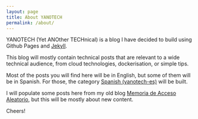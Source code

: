 ```yaml
---
layout: page
title: About YANOTECH
permalink: /about/
---
```


YANOTECH (Yet ANOther TECHnical) is a blog I have decided to build using Github Pages and [Jekyll][jekyllrb].

This blog will mostly contain technical posts that are relevant to a wide technical audience, from cloud technologies, dockerisation, or simple tips.

Most of the posts you will find here will be in English, but some of them will be in Spanish. For those, the category [Spanish (yanotech-es)][yanotech-es] will be built.

I will populate some posts here from my old blog [Memoria de Acceso Aleatorio][ram-blog], but this will be mostly about new content.

Cheers!

[jekyllrb]:      https://jekyllrb.com/
[yanotech-es]: https://juandesant.github.io/YANOTECH/
[ram-blog]:    https://juandesant.wordpress.com/
